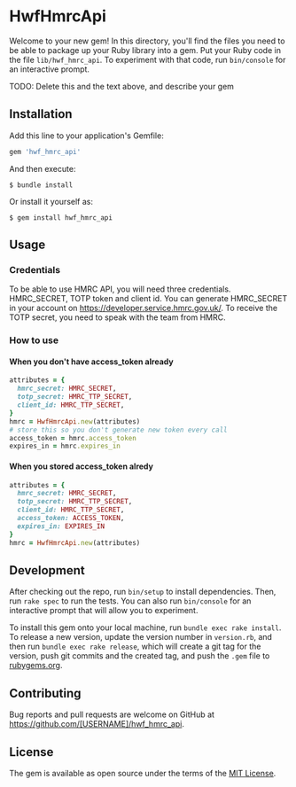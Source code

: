 # HwfHmrcApi

Welcome to your new gem! In this directory, you'll find the files you need to be able to package up your Ruby library into a gem. Put your Ruby code in the file `lib/hwf_hmrc_api`. To experiment with that code, run `bin/console` for an interactive prompt.

TODO: Delete this and the text above, and describe your gem

## Installation

Add this line to your application's Gemfile:

```ruby
gem 'hwf_hmrc_api'
```

And then execute:

    $ bundle install

Or install it yourself as:

    $ gem install hwf_hmrc_api

## Usage

### Credentials
To be able to use HMRC API, you will need three credentials. HMRC_SECRET, TOTP token and client id.
You can generate HMRC_SECRET in your account on https://developer.service.hmrc.gov.uk/.
To receive the TOTP secret, you need to speak with the team from HMRC.

### How to use

#### When you don't have access_token already
```ruby
attributes = {
  hmrc_secret: HMRC_SECRET,
  totp_secret: HMRC_TTP_SECRET,
  client_id: HMRC_TTP_SECRET,
}
hmrc = HwfHmrcApi.new(attributes)
# store this so you don't generate new token every call
access_token = hmrc.access_token
expires_in = hmrc.expires_in
```

#### When you stored access_token alredy
```ruby
attributes = {
  hmrc_secret: HMRC_SECRET,
  totp_secret: HMRC_TTP_SECRET,
  client_id: HMRC_TTP_SECRET,
  access_token: ACCESS_TOKEN,
  expires_in: EXPIRES_IN
}
hmrc = HwfHmrcApi.new(attributes)
```

## Development

After checking out the repo, run `bin/setup` to install dependencies. Then, run `rake spec` to run the tests. You can also run `bin/console` for an interactive prompt that will allow you to experiment.

To install this gem onto your local machine, run `bundle exec rake install`. To release a new version, update the version number in `version.rb`, and then run `bundle exec rake release`, which will create a git tag for the version, push git commits and the created tag, and push the `.gem` file to [rubygems.org](https://rubygems.org).

## Contributing

Bug reports and pull requests are welcome on GitHub at https://github.com/[USERNAME]/hwf_hmrc_api.

## License

The gem is available as open source under the terms of the [MIT License](https://opensource.org/licenses/MIT).
